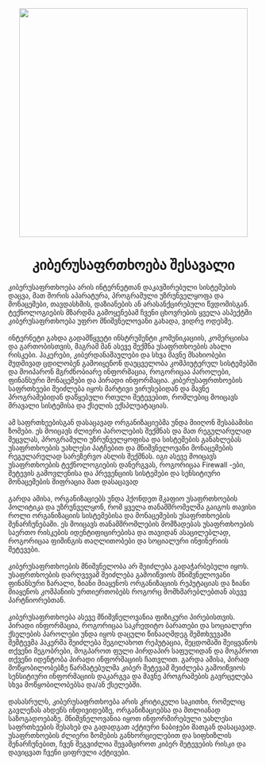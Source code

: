 <div align="center">
  <img src="https://user-images.githubusercontent.com/68453819/216785694-d6ff1385-b90c-4544-a0cd-5cc5de9306ee.png" width="460px">
  <h1>კიბერუსაფრთხოება შესავალი</h1>
</div>

კიბერუსაფრთხოება არის ინტერნეტთან დაკავშირებული სისტემების დაცვა, მათ შორის აპარატურა, პროგრამული უზრუნველყოფა და მონაცემები, თავდასხმის, დაზიანების ან არასანქცირებული წვდომისგან. ტექნოლოგიების მზარდმა გამოყენებამ ჩვენი ცხოვრების ყველა ასპექტში კიბერუსაფრთხოება უფრო მნიშვნელოვანი გახადა, ვიდრე ოდესმე.
<br /><br />
ინტერნეტი გახდა გადამწყვეტი ინსტრუმენტი კომუნიკაციის, კომერციისა და გართობისთვის, მაგრამ მან ასევე შექმნა უსაფრთხოების ახალი რისკები. ჰაკერები, კიბერდანაშაულები და სხვა მავნე მსახიობები მუდმივად ცდილობენ გამოიყენონ დაუცველობა კომპიუტერულ სისტემებში და მოიპარონ მგრძნობიარე ინფორმაცია, როგორიცაა პაროლები, ფინანსური მონაცემები და პირადი ინფორმაცია. კიბერუსაფრთხოების საფრთხეები შეიძლება იყოს მარტივი ვირუსებიდან და მავნე პროგრამებიდან დაწყებული რთული შეტევებით, რომლებიც მოიცავს მრავალი სისტემისა და ქსელის ექსპლუატაციას.
<br /><br />
ამ საფრთხეებისგან დასაცავად ორგანიზაციებმა უნდა მიიღონ შესაბამისი ზომები. ეს მოიცავს ძლიერი პაროლების შექმნას და მათ რეგულარულად შეცვლას, პროგრამული უზრუნველყოფისა და სისტემების განახლებას უსაფრთხოების უახლესი პატჩებით და მნიშვნელოვანი მონაცემების რეგულარულად სარეზერვო ასლის შექმნას. იგი ასევე მოიცავს უსაფრთხოების ტექნოლოგიების დანერგვას, როგორიცაა Firewall -ები, შეტევის გამოვლენისა და პრევენციის სისტემები და სენსიტიური მონაცემების შიფრაცია მათ დასაცავად
<br /><br />
გარდა ამისა, ორგანიზაციებს უნდა ჰქონდეთ მკაფიო უსაფრთხოების პოლიტიკა და უზრუნველყონ, რომ ყველა თანამშრომელმა გაიგოს თავისი როლი ორგანიზაციის სისტემებისა და მონაცემების უსაფრთხოების შენარჩუნებაში. ეს მოიცავს თანამშრომლების მომზადებას უსაფრთხოების საერთო რისკების იდენტიფიცირებისა და თავიდან ასაცილებლად, როგორიცაა ფიშინგის თაღლითობები და სოციალური ინჟინერიის შეტევები.
<br /><br />
კიბერუსაფრთხოების მნიშვნელობა არ შეიძლება გადაჭარბებული იყოს. უსაფრთხოების დარღვევამ შეიძლება გამოიწვიოს მნიშვნელოვანი ფინანსური ზარალი, ზიანი მიაყენოს ორგანიზაციის რეპუტაციას და ზიანი მიაყენოს კომპანიის ურთიერთობებს როგორც მომხმარებლებთან ასევე პარტნიორებთან. 
<br /><br />
კიბერუსაფრთხოება ასევე მნიშვნელოვანია ფიზიკური პირებისთვის. პირადი ინფორმაცია, როგორიცაა საკრედიტო ბარათები და სოციალური ქსელების პაროლები უნდა იყოს დაცული წინააღმდეგ შემთხვევაში შემტევმა ჰაკერმა შეიძლება შეგილახოთ რეპუტაცია, შეცდომაში შეიყვანოს თქვენი მეგობრები, მოგპაროთ ფული პირდაპირ საფულიდან და მოგპროთ თქვენი იდენტობა პირადი ინფორმაციის ჩათვლით. გარდა ამისა, პირად მოწყობილობებზე წარმატებულმა კიბერ შეტევამ შეიძლება გამოიწვიოს სენსიტიური ინფორმაციის დაკარგვა და მავნე პროგრამების გავრცელება სხვა მოწყობილობებსა და/ან ქსელებში.
<br /><br />
დასასრულს, კიბერუსაფრთხოება არის კრიტიკული საკითხი, რომელიც გავლენას ახდენს ინდივიდებზე, ორგანიზაციებსა და მთლიანად საზოგადოებაზე. მნიშვნელოვანია იყოთ ინფორმირებული უახლესი საფრთხეების შესახებ და გადადგათ აქტიური ნაბიჯები მათგან დასაცავად. უსაფრთხოების ძლიერი ზომების განხორციელებით და სიფხიზლის შენარჩუნებით, ჩვენ შეგვიძლია შევამციროთ კიბერ შეტევების რისკი და დავიცვათ ჩვენი ციფრული აქტივები.
